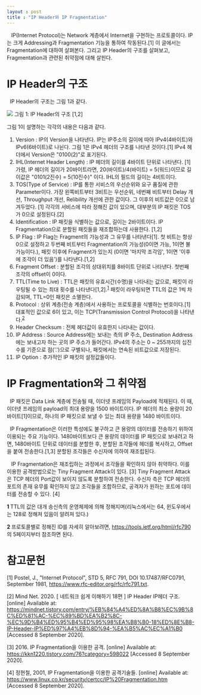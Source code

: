 ```yaml
---
layout : post
title : "IP Header와 IP Fragmentation"
---
```


&nbsp;&nbsp; IP(Internet Protocol)는 Network 계층에서 Internet을 구현하는 프로토콜이다. IP는 크게 Addressing과 Fragmentation 기능을 통하여 작동된다.[1] 이 글에서는 Fragmentation에 대하여 살펴본다. 그리고 IP Header의 구조를 살펴보고, Fragmentation과 관련된 취약점에 대해 살핀다.

# IP Header의 구조
&nbsp;&nbsp;IP Header의 구조는 그림 1과 같다. 

  <img src='https://t1.daumcdn.net/cfile/tistory/2446013E5232F78705'> 그림 1: IP Header의 구조 [1,2] </img>

  그림 1이 설명하는 각각의 내용은 다음과 같다.

  1. Version : IP의 Version을 나타낸다. IP는 IP주소의 길이에 따아 IPv4(4바이트)와 IPv6(6바이트)로 나뉜다. 그림 1은 IPv4 헤더의 구조를 나타낸 것이다.[1] IPv4 헤더에서 Version은 "0100(2)"로 표기된다.
  2. IHL(Internet Header Length) : IP 헤더의 길이를 4바이트 단위로 나타낸다. [1] 가령, IP 헤더의 길이가 20바이트라면, 20(바이트)/4(바이트) = 5(워드)이므로 길이값은 "0101(2진수) = 5(10진수)" 이다. IHL의 필드의 길이는 4비트이다.
  3. TOS(Type of Service) : IP를 통한 서비스의 우선순위와 요구 품질에 관한 Parameter이다. 가장 왼쪽비트부터 3비트는 우선순위, 네번째 비트부터 Delay 개선, Throughput 개선, Relibility 개선에 관한 값이다. 그 이후의 비트값은 0으로 남겨두었다. [1] 각각의 서비스에 따라 정해진 값이 있으며, 대부분의 IP 패킷은 TOS가 0으로 설정된다.[2]
  4. Identification : IP 패킷을 식별하는 값으로, 길이는 2바이트이다. IP Fragmentation으로 분할된 패킷들을 재조합하는데 사용한다. [1,2]
  5. IP Flag : IP Flag는 Fragment의 가능성과 그 유무를 나타낸다[1]. 첫 비트는 항상 0으로 설정하고 두번째 비트부터 Fragmentation의 가능성(0이면 가능, 1이면 불가능이다.), 패킷 이후에 Fragment가 있는지 (0이면 '마지막 조각임', 1이면 '이후에 조각이 더 있음')를 나타낸다.[1,2]
  8. Fragment Offset : 분할된 조각의 상대위치를 8바이트 단위로 나타낸다. 첫번째 조각의 offset이 0이다. 
  6. TTL(Time to Live) : TTL은 패킷의 유효시간(수명)을 나타내는 값으로, 패킷이 라우팅될 수 있는 최대 횟수를 나타낸다[1,2].<sup id="a1">[1](#f1)</sup> 패킷이 라우팅되면 TTL의 값은 1씩 차감되며, TTL=0인 패킷은 소멸한다.
  7. Protocol : 상위 계층(전송 계층)에서 사용하는 프로토콜을 식별하는 번호이다.[1] 대표적인 값으로 6이 있고, 이는 TCP(Transmission Control Protocol)을 나타낸다.<sup id="a2">[2](#f2)</sup> 
  9. Header Checksum : 전체 헤더값이 유효한지 나타내는 값이다.
  10. IP Address : Source Address에는 보내는 측의 IP 주소, Destination Address에는 보내고자 하는 곳의 IP 주소가 들어간다. IPv4의 주소는 0 ~ 255까지의 십진수를 기준으로 점('.')으로 구별되나, 패킷에서는 연속된 비트값으로 저장된다. 
  11. IP Option : 추가적인 IP 패킷의 설정값들이다.   

# IP Fragmentation와 그 취약점

&nbsp;&nbsp;IP 패킷은 Data Link 계층에 전송될 때, 이더넷 프레임의 Payload에 적재된다. 이 때, 이더넷 프레임의 payload의 최대 용량을 1500 바이트이다. IP 헤더의 최소 용량이 20 바이트[1]이므로, 하나의 IP 패킷으로 보낼 수 있는 최대 용량을 1480 바이트이다. 

&nbsp;&nbsp;IP Fragmentation은 이러한 특성에도 불구하고 큰 용량의 데이터를 전송하기 위하여 이용되는 주요 기능이다. 1480바이트보다 큰 용량의 데이터를 IP 패킷으로 보내려고 하면, 1480바이트 단위로 데이터를 분할한 후, 분할된 조각들에 헤더를 복사하고, Offset을 붙여 전송한다.[1,3] 분할된 조각들은 수신자에 의하여 재조립된다.

&nbsp;&nbsp; IP Fragmentation은 재조립하는 과정에서 조각들을 확인하지 않아 취약하다. 이를 이용한 공격방법으로는 Tiny Fragment Attack이 있다. [3] Tiny Fragment Attack은 TCP 헤더의 Port값이 보이지 않도록 분할하여 전송한다. 수신자 측은 TCP 헤더의 포트의 존재 유무를 확인하지 않고 조각들을 조합하므로, 공격자가 원하는 포트에 데이터를 전송할 수 있다. [4] 



<b id="f1">1 </b>TTL의 값은 대개 송신측의 운영체제에 의해 정해지며(리눅스에서는 64, 윈도우에서는 128로 정해져 있음이 알려져 있다.)

<b id="f2">2 </b>프로토콜별로 정해진 ID를 자세히 알아보려면, <https://tools.ietf.org/html/rfc790> 의 5페이지부터 참조하면 된다.

# 참고문헌
[1] Postel, J., "Internet Protocol", STD 5, RFC 791, DOI 10.17487/RFC0791, September 1981, <https://www.rfc-editor.org/rfc/rfc791.txt>.

[2] Mind Net. 2020. [ 네트워크 쉽게 이해하기 18편 ] IP Header IP헤더 구조. [online] Available at: <https://mindnet.tistory.com/entry/%EB%84%A4%ED%8A%B8%EC%9B%8C%ED%81%AC-%EC%89%BD%EA%B2%8C-%EC%9D%B4%ED%95%B4%ED%95%98%EA%B8%B0-18%ED%8E%B8-IP-Header-IP%ED%97%A4%EB%8D%94-%EA%B5%AC%EC%A1%B0> [Accessed 8 September 2020].

[3] 2016. IP Fragmentation을 이용한 공격. [online] Available at: <https://kkn1220.tistory.com/76?category=598022> [Accessed 8 September 2020].

[4] 정현철, 2001, 
IP Fragmentation을 이용한 공격기술들. [online] Available at: <https://www.linux.co.kr/security/certcc/IP%20Fragmentation.htm> [Accessed 8 September 2020].